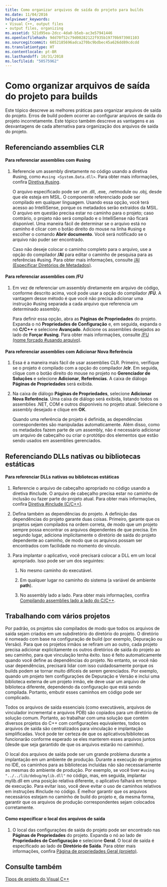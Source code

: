 ```yaml
---
title: Como organizar arquivos de saída do projeto para builds
ms.date: 11/04/2016
helpviewer_keywords:
- Visual C++, output files
- output files, organizing
ms.assetid: 521d95ea-2dcc-4da0-b5eb-ac3e57941446
ms.openlocfilehash: 9dd70f52c79d00282122f935b19770b973901103
ms.sourcegitcommit: 6052185696adca270bc9bdbec45a626dd89cdcdd
ms.translationtype: HT
ms.contentlocale: pt-BR
ms.lasthandoff: 10/31/2018
ms.locfileid: "50575962"
---
```

# <a name="how-to-organize-project-output-files-for-builds"></a>Como organizar arquivos de saída do projeto para builds

Este tópico descreve as melhores práticas para organizar arquivos de saída do projeto. Erros de build podem ocorrer ao configurar arquivos de saída do projeto incorretamente. Este tópico também descreve as vantagens e as desvantagens de cada alternativa para organização dos arquivos de saída do projeto.

## <a name="referencing-clr-assemblies"></a>Referenciando assemblies CLR

#### <a name="to-reference-assemblies-with-using"></a>Para referenciar assemblies com #using

1. Referencie um assembly diretamente no código usando a diretiva #using, como `#using <System.Data.dll>`. Para obter mais informações, confira [Diretiva #using](../preprocessor/hash-using-directive-cpp.md).

   O arquivo especificado pode ser um .dll, .exe, .netmodule ou .obj, desde que ele esteja em MSIL. O componente referenciado pode ser compilado em qualquer linguagem. Usando essa opção, você terá acesso ao IntelliSense, porque os metadados serão extraídos da MSIL. O arquivo em questão precisa estar no caminho para o projeto; caso contrário, o projeto não será compilado e o IntelliSense não ficará disponível. Uma maneira fácil de determinar se o arquivo está no caminho é clicar com o botão direito do mouse na linha #using e escolher o comando **Abrir documento**. Você será notificado se o arquivo não puder ser encontrado.

   Caso não deseje colocar o caminho completo para o arquivo, use a opção do compilador **/AI** para editar o caminho de pesquisa para as referências #using. Para obter mais informações, consulte [/AI (Especificar Diretórios de Metadados)](../build/reference/ai-specify-metadata-directories.md).

#### <a name="to-reference-assemblies-with-fu"></a>Para referenciar assemblies com /FU

1. Em vez de referenciar um assembly diretamente em arquivo de código, conforme descrito acima, você pode usar a opção do compilador **/FU**. A vantagem desse método é que você não precisa adicionar uma instrução #using separada a cada arquivo que referencia um determinado assembly.

   Para definir essa opção, abra as **Páginas de Propriedades** do projeto. Expanda o nó **Propriedades de Configuração** e, em seguida, expanda o nó **C/C++** e selecione **Avançado**. Adicione os assemblies desejados ao lado de **Forçar #using**. Para obter mais informações, consulte [/FU (nome forçado #usando arquivo)](../build/reference/fu-name-forced-hash-using-file.md).

#### <a name="to-reference-assemblies-with-add-new-reference"></a>Para referenciar assemblies com Adicionar Nova Referência

1. Essa é a maneira mais fácil de usar assemblies CLR. Primeiro, verifique se o projeto é compilado com a opção do compilador **/clr**. Em seguida, clique com o botão direito do mouse no projeto no **Gerenciador de Soluções** e selecione **Adicionar**, **Referências**. A caixa de diálogo **Páginas de Propriedades** será exibida.

1. Na caixa de diálogo **Páginas de Propriedades**, selecione **Adicionar Nova Referência**. Uma caixa de diálogo será exibida, listando todos os assemblies .NET, COM e outros disponíveis no projeto atual. Selecione o assembly desejado e clique em **OK**.

   Quando uma referência de projeto é definida, as dependências correspondentes são manipuladas automaticamente. Além disso, como os metadados fazem parte de um assembly, não é necessário adicionar um arquivo de cabeçalho ou criar o protótipo dos elementos que estão sendo usados em assemblies gerenciados.

## <a name="referencing-native-dlls-or-static-libraries"></a>Referenciando DLLs nativas ou bibliotecas estáticas

#### <a name="to-reference-native-dlls-or-static-libraries"></a>Para referenciar DLLs nativas ou bibliotecas estáticas

1. Referencie o arquivo de cabeçalho apropriado no código usando a diretiva #include. O arquivo de cabeçalho precisa estar no caminho de inclusão ou fazer parte do projeto atual. Para obter mais informações, confira [Diretiva #include (C/C++)](../preprocessor/hash-include-directive-c-cpp.md).

1. Defina também as dependências do projeto. A definição das dependências do projeto garante duas coisas. Primeiro, garante que os projetos sejam compilados na ordem correta, de modo que um projeto sempre possa encontrar os arquivos dependentes de que precisa. Em segundo lugar, adiciona implicitamente o diretório de saída do projeto dependente ao caminho, de modo que os arquivos possam ser encontrados com facilidade no momento do vínculo.

1. Para implantar o aplicativo, você precisará colocar a DLL em um local apropriado. Isso pode ser um dos seguintes:

   1. No mesmo caminho do executável.

   1. Em qualquer lugar no caminho do sistema (a variável de ambiente **path**).

   1. No assembly lado a lado. Para obter mais informações, confira [Compilando assemblies lado a lado do C/C++](../build/building-c-cpp-side-by-side-assemblies.md).

## <a name="working-with-multiple-projects"></a>Trabalhando com vários projetos

Por padrão, os projetos são compilados de modo que todos os arquivos de saída sejam criados em um subdiretório do diretório do projeto. O diretório é nomeado com base na configuração de build (por exemplo, Depuração ou Versão). Para que os projetos irmãos se refiram um ao outro, cada projeto precisa adicionar explicitamente os outros diretórios de saída do projeto ao seu caminho, para que vinculação tenha êxito. Isso é feito automaticamente quando você define as dependências do projeto. No entanto, se você não usar dependências, precisará lidar com isso cuidadosamente porque os builds podem se tornar muito difíceis de serem gerenciados. Por exemplo, quando um projeto tem configurações de Depuração e Versão e inclui uma biblioteca externa de um projeto irmão, ele deve usar um arquivo de biblioteca diferente, dependendo da configuração que está sendo compilada. Portanto, embutir esses caminhos em código pode ser complicado.

Todos os arquivos de saída essenciais (como executáveis, arquivos de vinculador incremental e arquivos PDB) são copiados para um diretório de solução comum. Portanto, ao trabalhar com uma solução que contém diversos projetos do C++ com configurações equivalentes, todos os arquivos de saída são centralizados para vinculação e implantação simplificadas. Você pode ter certeza de que os aplicativos/bibliotecas funcionarão conforme esperado se eles manterem esses arquivos juntos (desde que seja garantido de que os arquivos estarão no caminho).

O local dos arquivos de saída pode ser um grande problema durante a implantação em um ambiente de produção. Durante a execução de projetos no IDE, os caminhos para as bibliotecas incluídas não são necessariamente as mesmas do ambiente de produção. Por exemplo, se você tiver `#using "../../lib/debug/mylib.dll"` no código, mas, em seguida, implantar mylib.dll em uma posição relativa diferente, o aplicativo falhará em tempo de execução. Para evitar isso, você deve evitar o uso de caminhos relativos em instruções #include no código. É melhor garantir que os arquivos necessários estejam no caminho de build do projeto e, da mesma forma, garantir que os arquivos de produção correspondentes sejam colocados corretamente.

#### <a name="how-to-specify-where-output-files-go"></a>Como especificar o local dos arquivos de saída

1. O local das configurações de saída do projeto pode ser encontrado nas **Páginas de Propriedades** do projeto. Expanda o nó ao lado de **Propriedades de Configuração** e selecione **Geral**. O local de saída é especificado ao lado de **Diretório de Saída**. Para obter mais informações, confira [Página de propriedades Geral (projeto)](../ide/general-property-page-project.md).

## <a name="see-also"></a>Consulte também

[Tipos de projeto do Visual C++](../ide/visual-cpp-project-types.md)